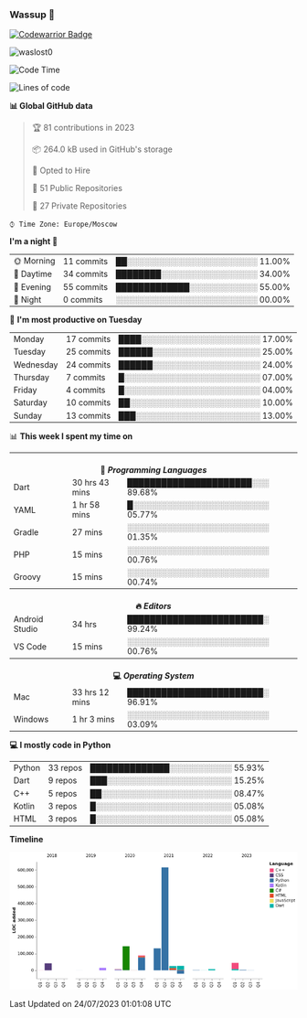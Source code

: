 ### Wassup 👋

[![Codewarrior Badge](https://www.codewars.com/users/waslost/badges/small)](https://www.codewars.com/users/waslost)

<p align="left"> <img src="https://komarev.com/ghpvc/?username=waslost0" alt="waslost0" /></p>

<!--START_SECTION:waka-->
![Code Time](http://img.shields.io/badge/Code%20Time-2%2C774%20hrs%2036%20mins-blue)

![Lines of code](https://img.shields.io/badge/From%20Hello%20World%20I%27ve%20Written-1%20Million%20lines%20of%20code-blue)

**📊 Global GitHub data** 

> 🏆 81 contributions in 2023
 > 
> 📦 264.0 kB used in GitHub's storage 
 > 
> 💼 Opted to Hire
 > 
> 📜 51 Public Repositories 
 > 
> 🔑 27 Private Repositories  
 > 
`⌚︎ Time Zone: Europe/Moscow`

**I'm a night 🦉** 

<table>
 <tr><td>🌞 Morning</td><td>11 commits</td><td>██░░░░░░░░░░░░░░░░░░░░░░░ 11.00%</td></tr>
 <tr><td>🌆 Daytime</td><td>34 commits</td><td>████████░░░░░░░░░░░░░░░░░ 34.00%</td></tr>
 <tr><td>🌃 Evening</td><td>55 commits</td><td>█████████████░░░░░░░░░░░░ 55.00%</td></tr>
 <tr><td>🌙 Night</td><td>0 commits</td><td>░░░░░░░░░░░░░░░░░░░░░░░░░ 00.00%</td></tr>
</table>

📅 **I'm most productive on Tuesday** 

<table>
 <tr><td>Monday</td><td>17 commits</td><td>████░░░░░░░░░░░░░░░░░░░░░ 17.00%</td></tr>
 <tr><td>Tuesday</td><td>25 commits</td><td>██████░░░░░░░░░░░░░░░░░░░ 25.00%</td></tr>
 <tr><td>Wednesday</td><td>24 commits</td><td>██████░░░░░░░░░░░░░░░░░░░ 24.00%</td></tr>
 <tr><td>Thursday</td><td>7 commits</td><td>█░░░░░░░░░░░░░░░░░░░░░░░░ 07.00%</td></tr>
 <tr><td>Friday</td><td>4 commits</td><td>█░░░░░░░░░░░░░░░░░░░░░░░░ 04.00%</td></tr>
 <tr><td>Saturday</td><td>10 commits</td><td>██░░░░░░░░░░░░░░░░░░░░░░░ 10.00%</td></tr>
 <tr><td>Sunday</td><td>13 commits</td><td>███░░░░░░░░░░░░░░░░░░░░░░ 13.00%</td></tr>
</table>


📊 **This week I spent my time on** 

<table>
<tr><th colspan="3"><br>💬 <i>Programming Languages</i></th></tr> 
 <tr><td>Dart</td><td>30 hrs 43 mins</td><td>██████████████████████░░░ 89.68%</td></tr>
 <tr><td>YAML</td><td>1 hr 58 mins</td><td>█░░░░░░░░░░░░░░░░░░░░░░░░ 05.77%</td></tr>
 <tr><td>Gradle</td><td>27 mins</td><td>░░░░░░░░░░░░░░░░░░░░░░░░░ 01.35%</td></tr>
 <tr><td>PHP</td><td>15 mins</td><td>░░░░░░░░░░░░░░░░░░░░░░░░░ 00.76%</td></tr>
 <tr><td>Groovy</td><td>15 mins</td><td>░░░░░░░░░░░░░░░░░░░░░░░░░ 00.74%</td></tr>

<tr><th colspan="3"><br>🔥 <i>Editors</i></th></tr> 
 <tr><td>Android Studio</td><td>34 hrs</td><td>████████████████████████░ 99.24%</td></tr>
 <tr><td>VS Code</td><td>15 mins</td><td>░░░░░░░░░░░░░░░░░░░░░░░░░ 00.76%</td></tr>

<tr><th colspan="3"><br>💻 <i>Operating System</i></th></tr> 
 <tr><td>Mac</td><td>33 hrs 12 mins</td><td>████████████████████████░ 96.91%</td></tr>
 <tr><td>Windows</td><td>1 hr 3 mins</td><td>░░░░░░░░░░░░░░░░░░░░░░░░░ 03.09%</td></tr>
</table>

**💻 I mostly code in Python** 

<table>
 <tr><td>Python</td><td>33 repos</td><td>██████████████░░░░░░░░░░░ 55.93%</td></tr>
 <tr><td>Dart</td><td>9 repos</td><td>███░░░░░░░░░░░░░░░░░░░░░░ 15.25%</td></tr>
 <tr><td>C++</td><td>5 repos</td><td>██░░░░░░░░░░░░░░░░░░░░░░░ 08.47%</td></tr>
 <tr><td>Kotlin</td><td>3 repos</td><td>█░░░░░░░░░░░░░░░░░░░░░░░░ 05.08%</td></tr>
 <tr><td>HTML</td><td>3 repos</td><td>█░░░░░░░░░░░░░░░░░░░░░░░░ 05.08%</td></tr>
</table>


**Timeline**

![Chart not found](https://raw.githubusercontent.com/waslost0/waslost0/master/charts/bar_graph.png) 


 Last Updated on 24/07/2023 01:01:08 UTC
<!--END_SECTION:waka-->

